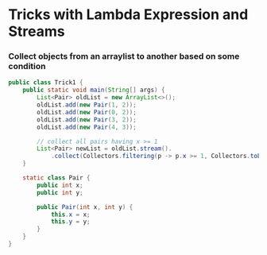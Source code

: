 # Tricks with Lambda Expression and Streams

### Collect objects from an arraylist to another based on some condition

```java
public class Trick1 {
    public static void main(String[] args) {
        List<Pair> oldList = new ArrayList<>();
        oldList.add(new Pair(1, 2));
        oldList.add(new Pair(0, 2));
        oldList.add(new Pair(3, 2));
        oldList.add(new Pair(4, 3));

        // collect all pairs having x >= 1
        List<Pair> newList = oldList.stream().
            .collect(Collectors.filtering(p -> p.x >= 1, Collectors.toList()));
    }

    static class Pair {
        public int x;
        public int y;

        public Pair(int x, int y) {
            this.x = x;
            this.y = y;
        }
    }
}
```
